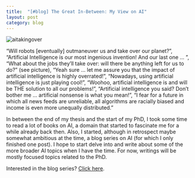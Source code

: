 ```yaml
---
title:  "[#blog] The Great In-Between: My View on AI"
layout: post
category: blog
---
```


![aitakingover](https://user-images.githubusercontent.com/40263235/184495685-187534e4-b1ff-43a3-92d9-7418b1b70cfa.jpeg)

“Will robots [eventually] outmaneuver us and take over our planet?”, “Artificial Intelligence is our most ingenious invention! And our last one … ”, “What about the jobs they’ll take over: will there be anything left for us to do?” (see picture), “Yeah sure … let me assure you that the impact of artificial intelligence is highly overrated!”, “Nowadays, using artificial intelligence is just playing cool!”, “Woohoo, artificial intelligence is and will be THE solution to all our problems!”, “Artificial intelligence you said? Don’t bother me … artificial nonsense is what you mean!”, “I fear for a future in which all news feeds are unreliable, all algorithms are racially biased and income is even more unequally distributed.”


In between the end of my thesis and the start of my PhD, I took some time to read a lot of books on AI, a domain that started to fascinate me for a while already back then. Also, I started, although in retrospect maybe somewhat ambitious at the time, a blog series on AI (for which I only finished one post). I hope to start delve into and write about some of the more broader AI topics when I have the time. For now, writings will be mostly focused topics related to the PhD.

Interested in the blog series? [Click here](https://www.getrevue.co/profile/thegreatinbetween).
